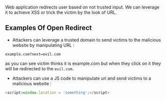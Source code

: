 Web application redirects user based on not trusted  input. We can leverage it to achieve XSS or trick the victim by the look of URL.

## Examples Of Open Redirect
- Attackers can leverage a trusted domain to send victims to the malicious website by manipulating URL :
```
example.com?next=evil.com
```
as you can see victim thinks it is example.com but when they click on it they will be redirected to the `evil.com`.

- Attackers can use a JS code to manipulate url and send victims to a malicious website :
```javascript
<script>window.location = 'something';</script>
```